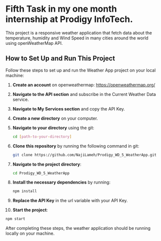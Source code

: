 # Fifth Task in my one month internship at Prodigy InfoTech.

This project is a responsive weather application that fetch data about the temperature, humidity and Wind Speed in many cities around the world using openWeatherMap API.

## How to Set Up and Run This Project

Follow these steps to set up and run the Weather App project on your local machine:


   
1. **Create an account** on openweathermap: https://openweathermap.org/
   
2. **Navigate to the API section** and subscribe in the Current Weather Data service.
   
3. **Navigate to My Services section** and copy the API Key.

4. **Create a new directory** on your computer.
   
5. **Navigate to your directory** using the git:
   ```bash
   cd [path-to-your-directory]
   ```
6. **Clone this repository** by running the following command in git:
   ```bash
   git clone https://github.com/NajiLameh/Prodigy_WD_5_WeatherApp.git
   ```
7. **Navigate to the project directory**:
   ```bash
   cd Prodigy_WD_5_WeatherApp
   ```
8. **Install the necessary dependencies** by running:
   ```bash
   npm install
   ```
9. **Replace the API Key** in the url variable with your API Key.

10. **Start the project**:
   ```bash
   npm start
   ```

After completing these steps, the weather application should be running locally on your machine.
